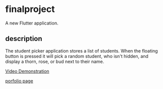 # finalproject

A new Flutter application.

## description
The student picker application stores a list of students. When the floating button is pressed it will pick a random student, who isn't hidden, and display a thorn, rose, or bud next to their name.

[Video Demonstration](https://drive.google.com/file/d/1vqisJUgrdPeen9eWnB4PA3IwPK8GeeQ0/view)

[porfolio page](https://www.vialivetext.com/showcases#/showcases/update/5eacdb7ec7f5e1027bf2bf12)
